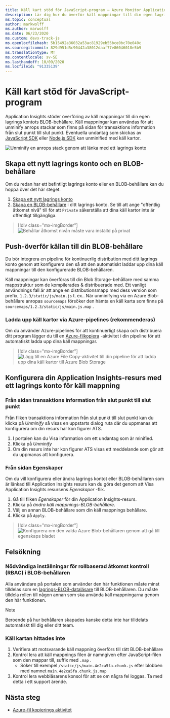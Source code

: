 ```yaml
---
title: Käll kart stöd för JavaScript-program – Azure Monitor Application Insights
description: Lär dig hur du överför käll mappningar till din egen lagrings kontots BLOB-behållare med hjälp av Application Insights.
ms.topic: conceptual
author: markwolff
ms.author: marwolff
ms.date: 06/23/2020
ms.custom: devx-track-js
ms.openlocfilehash: 5b15492a36032a53ac81929eb55bce0bc70e040c
ms.sourcegitcommit: 829d951d5c90442a38012daaf77e86046018e5b9
ms.translationtype: MT
ms.contentlocale: sv-SE
ms.lasthandoff: 10/09/2020
ms.locfileid: "91335139"
---
```

# <a name="source-map-support-for-javascript-applications"></a>Käll kart stöd för JavaScript-program

Application Insights stöder överföring av käll mappningar till din egen lagrings kontots BLOB-behållare.
Käll mappningar kan användas för att unminify anrops stackar som finns på sidan för transaktions information från slut punkt till slut punkt. Eventuella undantag som skickas av [JavaScript SDK][ApplicationInsights-JS] eller [Node.js SDK][ApplicationInsights-Node.js] kan unminified med käll kartor.

![Unminify en anrops stack genom att länka med ett lagrings konto](./media/source-map-support/details-unminify.gif)

## <a name="create-a-new-storage-account-and-blob-container"></a>Skapa ett nytt lagrings konto och en BLOB-behållare

Om du redan har ett befintligt lagrings konto eller en BLOB-behållare kan du hoppa över det här steget.

1. [Skapa ett nytt lagrings konto][create storage account]
2. [Skapa en BLOB-behållare][create blob container] i ditt lagrings konto. Se till att ange "offentlig åtkomst nivå" till för att `Private` säkerställa att dina käll kartor inte är offentligt tillgängliga.

> [!div class="mx-imgBorder"]
>![Behållar åtkomst nivån måste vara inställd på privat](./media/source-map-support/container-access-level.png)

## <a name="push-your-source-maps-to-your-blob-container"></a>Push-överför källan till din BLOB-behållare

Du bör integrera en pipeline för kontinuerlig distribution med ditt lagrings konto genom att konfigurera den så att den automatiskt laddar upp dina käll mappningar till den konfigurerade BLOB-behållaren.

Käll mappningar kan överföras till din Blob Storage-behållare med samma mappstruktur som de kompilerades & distribuerade med. Ett vanligt användnings fall är att ange en distributionsmapp med dess version som prefix, `1.2.3/static/js/main.js` t. ex.. När unminifying via en Azure Blob-behållare anropas `sourcemaps` försöker den hämta en käll karta som finns på `sourcemaps/1.2.3/static/js/main.js.map` .

### <a name="upload-source-maps-via-azure-pipelines-recommended"></a>Ladda upp käll kartor via Azure-pipelines (rekommenderas)

Om du använder Azure-pipelines för att kontinuerligt skapa och distribuera ditt program lägger du till en [Azure-filkopiera][azure file copy] -aktivitet i din pipeline för att automatiskt ladda upp dina käll mappningar.

> [!div class="mx-imgBorder"]
> ![Lägg till en Azure File Copy-aktivitet till din pipeline för att ladda upp dina käll kartor till Azure Blob Storage](./media/source-map-support/azure-file-copy.png)

## <a name="configure-your-application-insights-resource-with-a-source-map-storage-account"></a>Konfigurera din Application Insights-resurs med ett lagrings konto för käll mappning

### <a name="from-the-end-to-end-transaction-details-page"></a>Från sidan transaktions information från slut punkt till slut punkt

Från fliken transaktions information från slut punkt till slut punkt kan du klicka på *Unminify* så visas en uppstarts dialog ruta där du uppmanas att konfigurera om din resurs har kon figurer ATS.

1. I portalen kan du Visa information om ett undantag som är minified.
2. Klicka på *Unminify*
3. Om din resurs inte har kon figurer ATS visas ett meddelande som gör att du uppmanas att konfigurera.

### <a name="from-the-properties-page"></a>Från sidan Egenskaper

Om du vill konfigurera eller ändra lagrings kontot eller BLOB-behållaren som är länkad till Application Insights resurs kan du göra det genom att Visa Application Insights resursens *Egenskaper* -flik.

1. Gå till fliken *Egenskaper* för din Application Insights-resurs.
2. Klicka på *ändra käll mappnings-BLOB-behållare*.
3. Välj en annan BLOB-behållare som din käll mappnings behållare.
4. Klicka på `Apply`.

> [!div class="mx-imgBorder"]
> ![Konfigurera om den valda Azure Blob-behållaren genom att gå till egenskaps bladet](./media/source-map-support/reconfigure.png)

## <a name="troubleshooting"></a>Felsökning

### <a name="required-role-based-access-control-rbac-settings-on-your-blob-container"></a>Nödvändiga inställningar för rollbaserad åtkomst kontroll (RBAC) i BLOB-behållaren

Alla användare på portalen som använder den här funktionen måste minst tilldelas som en [lagrings-BLOB-dataläsare][storage blob data reader] till BLOB-behållaren. Du måste tilldela rollen till någon annan som ska använda käll mappningarna genom den här funktionen.

> [!NOTE]
> Beroende på hur behållaren skapades kanske detta inte har tilldelats automatiskt till dig eller ditt team.

### <a name="source-map-not-found"></a>Käll kartan hittades inte

1. Verifiera att motsvarande käll mappning överförs till rätt BLOB-behållare
2. Kontrol lera att käll mappnings filen är namngiven efter JavaScript-filen som den mappar till, suffix med `.map` .
    - Söker till exempel `/static/js/main.4e2ca5fa.chunk.js` efter blobben med namnet `main.4e2ca5fa.chunk.js.map`
3. Kontrol lera webbläsarens konsol för att se om några fel loggas. Ta med detta i ett support ärende.

## <a name="next-steps"></a>Nästa steg

* [Azure-fil kopierings aktivitet](/azure/devops/pipelines/tasks/deploy/azure-file-copy?view=azure-devops)


<!-- Remote URLs -->
[create storage account]: ../../storage/common/storage-account-create.md?toc=%2Fazure%2Fstorage%2Fblobs%2Ftoc.json&tabs=azure-portal
[create blob container]: ../../storage/blobs/storage-quickstart-blobs-portal.md
[storage blob data reader]: ../../role-based-access-control/built-in-roles.md#storage-blob-data-reader
[ApplicationInsights-JS]: https://github.com/microsoft/applicationinsights-js
[ApplicationInsights-Node.js]: https://github.com/microsoft/applicationinsights-node.js
[azure file copy]: https://aka.ms/azurefilecopyreadme
